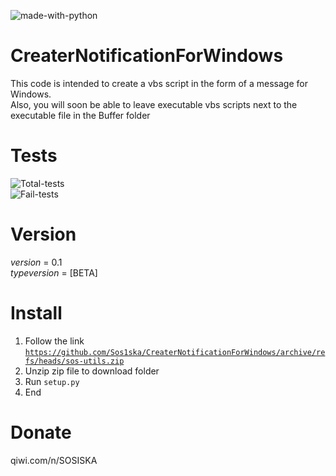 ![made-with-python](https://img.shields.io/badge/Made%20with-Python-1f425f.svg)

# CreaterNotificationForWindows
This code is intended to create a vbs script in the form of a message for Windows.<br>
Also, you will soon be able to leave executable vbs scripts next to the executable file in the Buffer folder
# Tests
![Total-tests](https://img.shields.io/badge/Total%20Test-20-brightgreen)<br>
![Fail-tests](https://img.shields.io/badge/Fail%20Test-5-red)
# Version
_version_ = 0.1<br>
_typeversion_ = [BETA]<br>
# Install 
1. Follow the link <code>https://github.com/Sos1ska/CreaterNotificationForWindows/archive/refs/heads/sos-utils.zip</code><br>
2. Unzip zip file to download folder<br>
3. Run <code>setup.py</code><br>
4. End
# Donate
qiwi.com/n/SOSISKA
